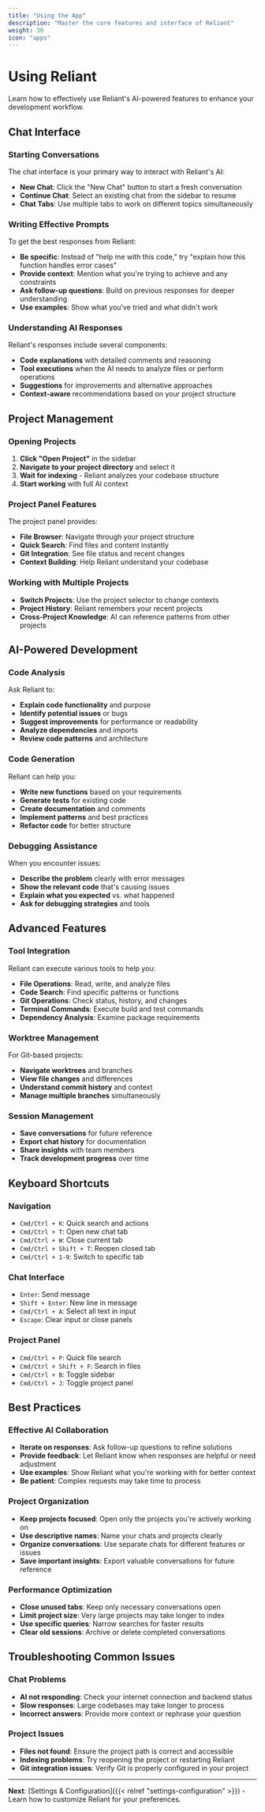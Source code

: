 ```yaml
---
title: "Using the App"
description: "Master the core features and interface of Reliant"
weight: 30
icon: "apps"
---
```


# Using Reliant

Learn how to effectively use Reliant's AI-powered features to enhance your development workflow.

## Chat Interface

### Starting Conversations

The chat interface is your primary way to interact with Reliant's AI:

- **New Chat**: Click the "New Chat" button to start a fresh conversation
- **Continue Chat**: Select an existing chat from the sidebar to resume
- **Chat Tabs**: Use multiple tabs to work on different topics simultaneously

### Writing Effective Prompts

To get the best responses from Reliant:

- **Be specific**: Instead of "help me with this code," try "explain how this function handles error cases"
- **Provide context**: Mention what you're trying to achieve and any constraints
- **Ask follow-up questions**: Build on previous responses for deeper understanding
- **Use examples**: Show what you've tried and what didn't work

### Understanding AI Responses

Reliant's responses include several components:

- **Code explanations** with detailed comments and reasoning
- **Tool executions** when the AI needs to analyze files or perform operations
- **Suggestions** for improvements and alternative approaches
- **Context-aware** recommendations based on your project structure

## Project Management

### Opening Projects

1. **Click "Open Project"** in the sidebar
2. **Navigate to your project directory** and select it
3. **Wait for indexing** - Reliant analyzes your codebase structure
4. **Start working** with full AI context

### Project Panel Features

The project panel provides:

- **File Browser**: Navigate through your project structure
- **Quick Search**: Find files and content instantly
- **Git Integration**: See file status and recent changes
- **Context Building**: Help Reliant understand your codebase

### Working with Multiple Projects

- **Switch Projects**: Use the project selector to change contexts
- **Project History**: Reliant remembers your recent projects
- **Cross-Project Knowledge**: AI can reference patterns from other projects

## AI-Powered Development

### Code Analysis

Ask Reliant to:

- **Explain code functionality** and purpose
- **Identify potential issues** or bugs
- **Suggest improvements** for performance or readability
- **Analyze dependencies** and imports
- **Review code patterns** and architecture

### Code Generation

Reliant can help you:

- **Write new functions** based on your requirements
- **Generate tests** for existing code
- **Create documentation** and comments
- **Implement patterns** and best practices
- **Refactor code** for better structure

### Debugging Assistance

When you encounter issues:

- **Describe the problem** clearly with error messages
- **Show the relevant code** that's causing issues
- **Explain what you expected** vs. what happened
- **Ask for debugging strategies** and tools

## Advanced Features

### Tool Integration

Reliant can execute various tools to help you:

- **File Operations**: Read, write, and analyze files
- **Code Search**: Find specific patterns or functions
- **Git Operations**: Check status, history, and changes
- **Terminal Commands**: Execute build and test commands
- **Dependency Analysis**: Examine package requirements

### Worktree Management

For Git-based projects:

- **Navigate worktrees** and branches
- **View file changes** and differences
- **Understand commit history** and context
- **Manage multiple branches** simultaneously

### Session Management

- **Save conversations** for future reference
- **Export chat history** for documentation
- **Share insights** with team members
- **Track development progress** over time

## Keyboard Shortcuts

### Navigation

- `Cmd/Ctrl + K`: Quick search and actions
- `Cmd/Ctrl + T`: Open new chat tab
- `Cmd/Ctrl + W`: Close current tab
- `Cmd/Ctrl + Shift + T`: Reopen closed tab
- `Cmd/Ctrl + 1-9`: Switch to specific tab

### Chat Interface

- `Enter`: Send message
- `Shift + Enter`: New line in message
- `Cmd/Ctrl + A`: Select all text in input
- `Escape`: Clear input or close panels

### Project Panel

- `Cmd/Ctrl + P`: Quick file search
- `Cmd/Ctrl + Shift + F`: Search in files
- `Cmd/Ctrl + B`: Toggle sidebar
- `Cmd/Ctrl + J`: Toggle project panel

## Best Practices

### Effective AI Collaboration

- **Iterate on responses**: Ask follow-up questions to refine solutions
- **Provide feedback**: Let Reliant know when responses are helpful or need adjustment
- **Use examples**: Show Reliant what you're working with for better context
- **Be patient**: Complex requests may take time to process

### Project Organization

- **Keep projects focused**: Open only the projects you're actively working on
- **Use descriptive names**: Name your chats and projects clearly
- **Organize conversations**: Use separate chats for different features or issues
- **Save important insights**: Export valuable conversations for future reference

### Performance Optimization

- **Close unused tabs**: Keep only necessary conversations open
- **Limit project size**: Very large projects may take longer to index
- **Use specific queries**: Narrow searches for faster results
- **Clear old sessions**: Archive or delete completed conversations

## Troubleshooting Common Issues

### Chat Problems

- **AI not responding**: Check your internet connection and backend status
- **Slow responses**: Large codebases may take longer to process
- **Incorrect answers**: Provide more context or rephrase your question

### Project Issues

- **Files not found**: Ensure the project path is correct and accessible
- **Indexing problems**: Try reopening the project or restarting Reliant
- **Git integration issues**: Verify Git is properly configured in your project

---

**Next**: [Settings & Configuration]({{< relref "settings-configuration" >}}) - Learn how to customize Reliant for your preferences.

